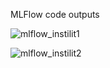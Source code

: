 MLFlow code outputs

![mlflow_instilit1](https://github.com/user-attachments/assets/1254788f-a518-4d1e-a08b-3a87c6078cc7)

![mlflow_instilit2](https://github.com/user-attachments/assets/ada97d19-8df4-49a5-86c0-e3d58b32e23a)
